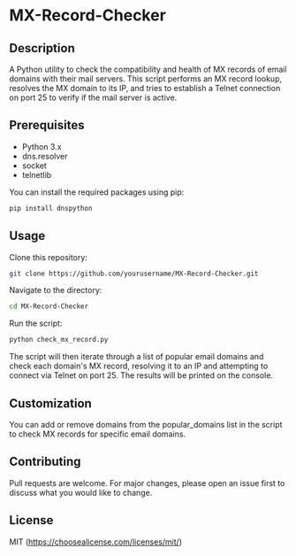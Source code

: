 # MX-Record-Checker
## Description

A Python utility to check the compatibility and health of MX records of email domains with their mail servers. This script performs an MX record lookup, resolves the MX domain to its IP, and tries to establish a Telnet connection on port 25 to verify if the mail server is active.

## Prerequisites

- Python 3.x
- dns.resolver
- socket
- telnetlib

You can install the required packages using pip:
```bash
pip install dnspython
```

## Usage

Clone this repository:
```bash
git clone https://github.com/yourusername/MX-Record-Checker.git
```

Navigate to the directory:
```bash
cd MX-Record-Checker
```

Run the script:
```bash
python check_mx_record.py
```
The script will then iterate through a list of popular email domains and check each domain's MX record, resolving it to an IP and attempting to connect via Telnet on port 25. The results will be printed on the console.

## Customization
You can add or remove domains from the popular_domains list in the script to check MX records for specific email domains.

## Contributing
Pull requests are welcome. For major changes, please open an issue first to discuss what you would like to change.

## License
MIT (https://choosealicense.com/licenses/mit/)
